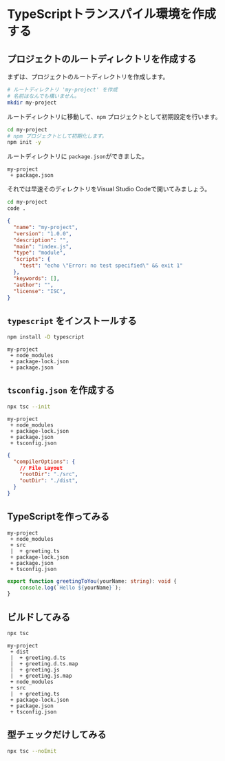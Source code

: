 # TypeScriptトランスパイル環境を作成する

## プロジェクトのルートディレクトリを作成する

まずは、プロジェクトのルートディレクトリを作成します。

```bash
# ルートディレクトリ 'my-project' を作成
# 名前はなんでも構いません。
mkdir my-project
```

ルートディレクトリに移動して、`npm` プロジェクトとして初期設定を行います。

```bash
cd my-project
# npm プロジェクトとして初期化します。
npm init -y
```

ルートディレクトリに `package.json`ができました。

```text{2}
my-project
 + package.json
```

それでは早速そのディレクトリをVisual Studio Codeで開いてみましょう。

```bash
cd my-project
code .
```



```json
{
  "name": "my-project",
  "version": "1.0.0",
  "description": "",
  "main": "index.js",
  "type": "module",
  "scripts": {
    "test": "echo \"Error: no test specified\" && exit 1"
  },
  "keywords": [],
  "author": "",
  "license": "ISC",
}
```


## `typescript` をインストールする

```bash
npm install -D typescript
```

```text
my-project
 + node_modules
 + package-lock.json
 + package.json
```

## `tsconfig.json` を作成する

```bash
npx tsc --init
```

```text
my-project
 + node_modules
 + package-lock.json
 + package.json
 + tsconfig.json
```

```json
{
  "compilerOptions": {
    // File Layout
    "rootDir": "./src",
    "outDir": "./dist",
  }
}
```

## TypeScriptを作ってみる

```
my-project
 + node_modules
 + src
 |  + greeting.ts
 + package-lock.json
 + package.json
 + tsconfig.json
```

```typescript
export function greetingToYou(yourName: string): void {
    console.log(`Hello ${yourName}`);
}
```

## ビルドしてみる

```bash
npx tsc
```

```
my-project
 + dist
 |  + greeting.d.ts
 |  + greeting.d.ts.map
 |  + greeting.js
 |  + greeting.js.map
 + node_modules
 + src
 |  + greeting.ts
 + package-lock.json
 + package.json
 + tsconfig.json
```

## 型チェックだけしてみる

```bash
npx tsc --noEmit
```
